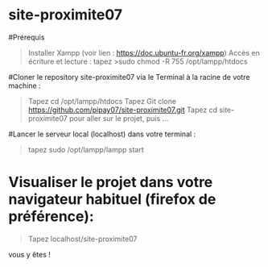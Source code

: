 # site-proximite07

#Prérequis
>Installer Xampp (voir lien : https://doc.ubuntu-fr.org/xampp)
>Accès en écriture et lecture : tapez >sudo chmod -R 755 /opt/lampp/htdocs

#Cloner le repository site-proximite07 via le Terminal à la racine de votre machine :

> Tapez cd /opt/lampp/htdocs
> Tapez Git clone https://github.com/pipay07/site-proximite07.git
> Tapez cd site-proximite07 pour aller sur le projet, puis ...

#Lancer le serveur local (localhost) dans votre terminal :
>tapez sudo /opt/lampp/lampp start

# Visualiser le projet dans votre navigateur habituel (firefox de préférence):
> Tapez localhost/site-proximite07

vous y êtes !
